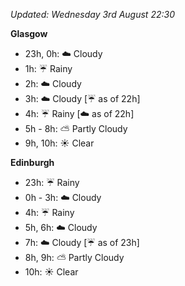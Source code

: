 *Updated: Wednesday 3rd August 22:30*

**Glasgow**

* 23h, 0h: :cloud: Cloudy
* 1h: :umbrella: Rainy
* 2h: :cloud: Cloudy
* 3h: :cloud: Cloudy [:umbrella: as of 22h]
* 4h: :umbrella: Rainy [:cloud: as of 22h]
* 5h - 8h: :partly_sunny: Partly Cloudy
* 9h, 10h: :sunny: Clear

**Edinburgh**

* 23h: :umbrella: Rainy
* 0h - 3h: :cloud: Cloudy
* 4h: :umbrella: Rainy
* 5h, 6h: :cloud: Cloudy
* 7h: :cloud: Cloudy [:umbrella: as of 23h]
* 8h, 9h: :partly_sunny: Partly Cloudy
* 10h: :sunny: Clear
